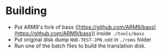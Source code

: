 # Building
- Put ARM9's fork of bass ([https://github.com/ARM9/bass](https://github.com/ARM9/bass)) inside `./tools/bass`
- Put original disk dump `NUD-TEST-JPN.ndd` in `./roms` folder
- Run one of the batch files to build the translation disk.
